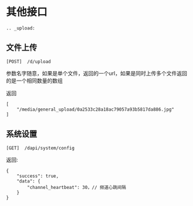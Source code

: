 # 其他接口


```eval_rst
.. _upload:
```
## 文件上传

```
[POST]  /d/upload
```
参数名字随意，如果是单个文件，返回的一个url，如果是同时上传多个文件返回的是一个相同数量的数组

返回
```
[
    "/media/general_upload/0a2533c28a18ac79057a93b5817da886.jpg"
]
```

## 系统设置

```
[GET]  /dapi/system/config
```

返回:

```
{
    "success": true,
    "data": {
        "channel_heartbeat": 30，// 频道心跳间隔
    }
}
```